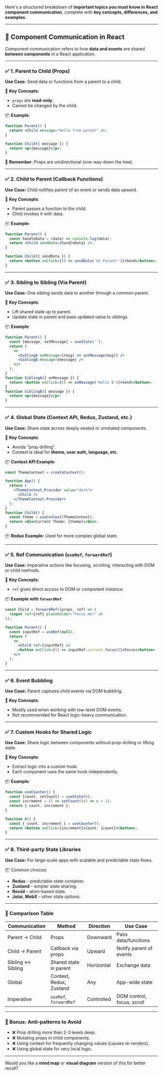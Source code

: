 Here's a structured breakdown of **important topics you must know in React component communication**, complete with **key concepts, differences, and examples**.

---

## 🔄 Component Communication in React

Component communication refers to how **data and events** are shared **between components** in a React application.

---

### ✅ 1. **Parent to Child (Props)**

**Use Case:** Send data or functions from a parent to a child.

📌 **Key Concepts**:

* `props` are **read-only**.
* Cannot be changed by the child.

📦 **Example**:

```jsx
function Parent() {
  return <Child message="Hello from parent" />;
}

function Child({ message }) {
  return <p>{message}</p>;
}
```

🧠 **Remember**: Props are unidirectional (one-way down the tree).

---

### ✅ 2. **Child to Parent (Callback Functions)**

**Use Case:** Child notifies parent of an event or sends data upward.

📌 **Key Concepts**:

* Parent passes a function to the child.
* Child invokes it with data.

📦 **Example**:

```jsx
function Parent() {
  const handleData = (data) => console.log(data);
  return <Child sendData={handleData} />;
}

function Child({ sendData }) {
  return <button onClick={() => sendData('Hi Parent!')}>Send</button>;
}
```

---

### ✅ 3. **Sibling to Sibling (Via Parent)**

**Use Case:** One sibling sends data to another through a common parent.

📌 **Key Concepts**:

* Lift shared state up to parent.
* Update state in parent and pass updated value to siblings.

📦 **Example**:

```jsx
function Parent() {
  const [message, setMessage] = useState('');
  return (
    <>
      <SiblingA onMessage={(msg) => setMessage(msg)} />
      <SiblingB message={message} />
    </>
  );
}
function SiblingA({ onMessage }) {
  return <button onClick={() => onMessage('Hello B')}>Send</button>;
}
function SiblingB({ message }) {
  return <p>{message}</p>;
}
```

---

### ✅ 4. **Global State (Context API, Redux, Zustand, etc.)**

**Use Case:** Share state across deeply nested or unrelated components.

📌 **Key Concepts**:

* Avoids "prop drilling".
* Context is ideal for **theme, user auth, language, etc.**

📦 **Context API Example**:

```jsx
const ThemeContext = createContext();

function App() {
  return (
    <ThemeContext.Provider value="dark">
      <Child />
    </ThemeContext.Provider>
  );
}
function Child() {
  const theme = useContext(ThemeContext);
  return <div>Current Theme: {theme}</div>;
}
```

📦 **Redux Example**: Used for more complex global state.

---

### ✅ 5. **Ref Communication (`useRef`, `forwardRef`)**

**Use Case:** Imperative actions like focusing, scrolling, interacting with DOM or child methods.

📌 **Key Concepts**:

* `ref` gives direct access to DOM or component instance.

📦 **Example with `forwardRef`**:

```jsx
const Child = forwardRef((props, ref) => (
  <input ref={ref} placeholder="Focus me!" />
));

function Parent() {
  const inputRef = useRef(null);
  return (
    <>
      <Child ref={inputRef} />
      <button onClick={() => inputRef.current.focus()}>Focus</button>
    </>
  );
}
```

---

### ✅ 6. **Event Bubbling**

**Use Case:** Parent captures child events via DOM bubbling.

📌 **Key Concepts**:

* Mostly used when working with low-level DOM events.
* Not recommended for React logic-heavy communication.

---

### ✅ 7. **Custom Hooks for Shared Logic**

**Use Case:** Share logic between components without prop-drilling or lifting state.

📌 **Key Concepts**:

* Extract logic into a custom hook.
* Each component uses the same hook independently.

📦 **Example**:

```jsx
function useCounter() {
  const [count, setCount] = useState(0);
  const increment = () => setCount((c) => c + 1);
  return { count, increment };
}

function A() {
  const { count, increment } = useCounter();
  return <button onClick={increment}>Count: {count}</button>;
}
```

---

### ✅ 8. **Third-party State Libraries**

**Use Case:** For large-scale apps with scalable and predictable state flows.

📦 Common choices:

* **Redux** – predictable state container.
* **Zustand** – simpler state sharing.
* **Recoil** – atom-based state.
* **Jotai**, **MobX** – other state options.

---

### 🔁 Comparison Table

| Communication     | Method                  | Direction  | Use Case                   |
| ----------------- | ----------------------- | ---------- | -------------------------- |
| Parent → Child    | Props                   | Downward   | Pass data/functions        |
| Child → Parent    | Callback via props      | Upward     | Notify parent of events    |
| Sibling ↔ Sibling | Shared state in parent  | Horizontal | Exchange data              |
| Global            | Context, Redux, Zustand | Any        | App-wide state             |
| Imperative        | `useRef`, `forwardRef`  | Controlled | DOM control, focus, scroll |

---

### 📌 Bonus: Anti-patterns to Avoid

* ❌ Prop drilling more than 2-3 levels deep.
* ❌ Mutating props in child components.
* ❌ Using context for frequently changing values (causes re-renders).
* ❌ Using global state for very local logic.

---

Would you like a **mind map** or **visual diagram** version of this for better recall?
